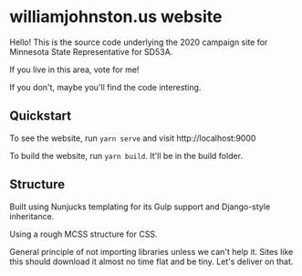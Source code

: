 # williamjohnston.us website

Hello! This is the source code underlying the 2020 campaign site for Minnesota State Representative for SD53A.

If you live in this area, vote for me!

If you don't, maybe you'll find the code interesting.

## Quickstart

To see the website, run `yarn serve` and visit http://localhost:9000

To build the website, run `yarn build`. It'll be in the build folder.

## Structure

Built using Nunjucks templating for its Gulp support and Django-style inheritance.

Using a rough MCSS structure for CSS.

General principle of not importing libraries unless we can't help it. Sites like this should download it almost no time flat and be tiny. Let's deliver on that.
